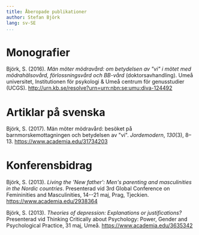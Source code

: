 ```yaml
---
title: Åberopade publikationer
author: Stefan Björk
lang: sv-SE
...
```


# Monografier

Björk, S. (2016). *Män möter mödravård: om betydelsen av "vi" i mötet med mödrahälsovård, förlossningsvård och BB-vård* (doktorsavhandling). Umeå universitet, Institutionen för psykologi & Umeå centrum för genusstudier (UCGS). <http://urn.kb.se/resolve?urn=urn:nbn:se:umu:diva-124492>

# Artiklar på svenska

Björk, S. (2017). Män möter mödravård: besöket på barnmorskemottagningen och betydelsen av "vi". *Jordemodern*, *130*(3), 8–13. <https://www.academia.edu/31734203>

# Konferensbidrag

Björk, S. (2013). *Living the 'New father': Men's parenting and masculinities in the Nordic countries*. Presenterad vid 3rd Global Conference on Femininities and Masculinities, 14--21 maj, Prag, Tjeckien. <https://www.academia.edu/2938364>

Björk, S. (2013). *Theories of depression: Explanations or justifications?* Presenterad vid Thinking Critically about Psychology: Power, Gender and Psychological Practice, 31 maj, Umeå. <https://www.academia.edu/3635342>

